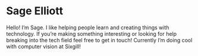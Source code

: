 # Sage Elliott
Hello! I’m Sage. I like helping people learn and creating things with technology.
If you’re making something interesting or looking for help breaking into the tech field feel free to get in touch!
Currently I’m doing cool with computer vision at Sixgill!

<!--
**sagecodes/sagecodes** is a ✨ _special_ ✨ repository because its `README.md` (this file) appears on your GitHub profile.

Here are some ideas to get you started:

- 🔭 I’m currently working on ...
- 🌱 I’m currently learning ...
- 👯 I’m looking to collaborate on ...
- 🤔 I’m looking for help with ...
- 💬 Ask me about ...
- 📫 How to reach me: ...
- 😄 Pronouns: ...
- ⚡ Fun fact: ...
-->
